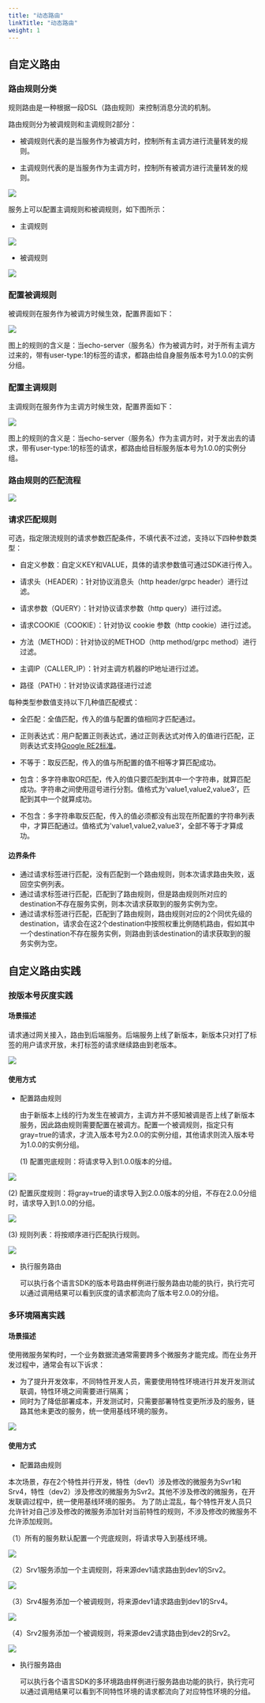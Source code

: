 ```yaml
---
title: "动态路由"
linkTitle: "动态路由"
weight: 1
---
```


## 自定义路由

### 路由规则分类

规则路由是一种根据一段DSL（路由规则）来控制消息分流的机制。

路由规则分为被调规则和主调规则2部分：

- 被调规则代表的是当服务作为被调方时，控制所有主调方进行流量转发的规则。

- 主调规则代表的是当服务作为主调方时，控制所有被调方进行流量转发的规则。

![](../图片/动态路由/rule-arch.png)

服务上可以配置主调规则和被调规则，如下图所示：

- 主调规则

![](../图片/动态路由/echo_server_主调规则.png)

- 被调规则

![](../图片/动态路由/echo_server_被调规则.png)

### 配置被调规则

被调规则在服务作为被调方时候生效，配置界面如下：

![](../图片/动态路由/配置被调规则.png)

图上的规则的含义是：当echo-server（服务名）作为被调方时，对于所有主调方过来的，带有user-type:1的标签的请求，都路由给自身服务版本号为1.0.0的实例分组。

### 配置主调规则

主调规则在服务作为主调方时候生效，配置界面如下：

![](../图片/动态路由/配置主调规则.png)

图上的规则的含义是：当echo-server（服务名）作为主调方时，对于发出去的请求，带有user-type:1的标签的请求，都路由给目标服务版本号为1.0.0的实例分组。

### 路由规则的匹配流程

![](../图片/动态路由/rule_flow.png)

### 请求匹配规则

可选，指定限流规则的请求参数匹配条件，不填代表不过滤，支持以下四种参数类型：

- 自定义参数：自定义KEY和VALUE，具体的请求参数值可通过SDK进行传入。

- 请求头（HEADER）：针对协议消息头（http header/grpc  header）进行过滤。

- 请求参数（QUERY）：针对协议请求参数（http query）进行过滤。

- 请求COOKIE（COOKIE）：针对协议 cookie 参数（http cookie）进行过滤。

- 方法（METHOD)：针对协议的METHOD（http method/grpc method）进行过滤。

- 主调IP（CALLER_IP）：针对主调方机器的IP地址进行过滤。

- 路径（PATH）：针对协议请求路径进行过滤

每种类型参数值支持以下几种值匹配模式：

- 全匹配：全值匹配，传入的值与配置的值相同才匹配通过。

- 正则表达式：用户配置正则表达式，通过正则表达式对传入的值进行匹配，正则表达式支持[Google RE2标准](https://github.com/google/re2/wiki/Syntax)。

- 不等于：取反匹配，传入的值与所配置的值不相等才算匹配成功。

- 包含：多字符串取OR匹配，传入的值只要匹配到其中一个字符串，就算匹配成功。字符串之间使用逗号进行分割。值格式为'value1,value2,value3‘，匹配到其中一个就算成功。

- 不包含：多字符串取反匹配，传入的值必须都没有出现在所配置的字符串列表中，才算匹配通过。值格式为'value1,value2,value3‘，全部不等于才算成功。


#### 边界条件

- 通过请求标签进行匹配，没有匹配到一个路由规则，则本次请求路由失败，返回空实例列表。
- 通过请求标签进行匹配，匹配到了路由规则，但是路由规则所对应的destination不存在服务实例，则本次请求获取到的服务实例为空。
- 通过请求标签进行匹配，匹配到了路由规则，路由规则对应的2个同优先级的destination，请求会在这2个destination中按照权重比例随机路由，假如其中一个destination不存在服务实例，则路由到该destination的请求获取到的服务实例为空。

## 自定义路由实践

### 按版本号灰度实践

#### 场景描述

请求通过网关接入，路由到后端服务。后端服务上线了新版本，新版本只对打了标签的用户请求开放，未打标签的请求继续路由到老版本。

![](../图片/动态路由/version_route.png)

#### 使用方式

- 配置路由规则

  由于新版本上线的行为发生在被调方，主调方并不感知被调是否上线了新版本服务，因此路由规则需要配置在被调方。配置一个被调规则，指定只有gray=true的请求，才流入版本号为2.0.0的实例分组，其他请求则流入版本号为1.0.0的实例分组。

  (1) 配置兜底规则：将请求导入到1.0.0版本的分组。

 ![](../图片/动态路由/配置主调兜底规则.png)

  (2) 配置灰度规则：将gray=true的请求导入到2.0.0版本的分组，不存在2.0.0分组时，请求导入到1.0.0的分组。

  ![](../图片/动态路由/配置主调灰度规则.png)

  (3) 规则列表：将按顺序进行匹配执行规则。

  ![](../图片/动态路由/灰度路由规则执行顺序.png)

- 执行服务路由

  可以执行各个语言SDK的版本号路由样例进行服务路由功能的执行，执行完可以通过调用结果可以看到灰度的请求都流向了版本号2.0.0的分组。
  
### 多环境隔离实践

#### 场景描述

使用微服务架构时，一个业务数据流通常需要跨多个微服务才能完成。而在业务开发过程中，通常会有以下诉求：
- 为了提升开发效率，不同特性开发人员，需要使用特性环境进行并发开发测试联调，特性环境之间需要进行隔离；
- 同时为了降低部署成本，开发测试时，只需要部署特性变更所涉及的服务，链路其他未更改的服务，统一使用基线环境的服务。

![](../图片/动态路由/env_route.png)

#### 使用方式

- 配置路由规则

本次场景，存在2个特性并行开发，特性（dev1）涉及修改的微服务为Svr1和Srv4，特性（dev2）涉及修改的微服务为Svr2。其他不涉及修改的微服务，在开发联调过程中，统一使用基线环境的服务。
为了防止混乱，每个特性开发人员只允许针对自己涉及修改的微服务添加针对当前特性的规则，不涉及修改的微服务不允许添加规则。

（1）所有的服务默认配置一个兜底规则，将请求导入到基线环境。

![](../图片/动态路由/配置多环境路由兜底规则.png)

（2）Srv1服务添加一个主调规则，将来源dev1请求路由到dev1的Srv2。

![](../图片/动态路由/配置Svr1多环境路由主调规则.png)

（3）Srv4服务添加一个被调规则，将来源dev1请求路由到dev1的Srv4。

![](../图片/动态路由/配置Svr4多环境路由被调规则.png)

（4）Srv2服务添加一个被调规则，将来源dev2请求路由到dev2的Srv2。

![](../图片/动态路由/配置Svr2多环境路由被调规则.png)

- 执行服务路由

  可以执行各个语言SDK的多环境路由样例进行服务路由功能的执行，执行完可以通过调用结果可以看到不同特性环境的请求都流向了对应特性环境的分组。
